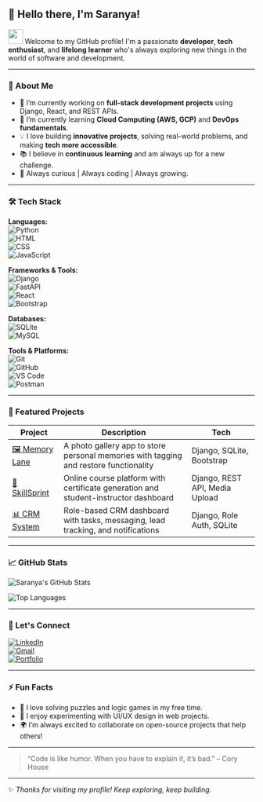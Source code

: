 ## 👋 Hello there, I'm Saranya!

<img src="https://media.giphy.com/media/hvRJCLFzcasrR4ia7z/giphy.gif" width="30px"/> Welcome to my GitHub profile! I'm a passionate **developer**, **tech enthusiast**, and **lifelong learner** who's always exploring new things in the world of software and development.

---

### 🚀 About Me
- 🔭 I’m currently working on **full-stack development projects** using Django, React, and REST APIs.
- 🌱 I’m currently learning **Cloud Computing (AWS, GCP)** and **DevOps fundamentals**.
- 💡 I love building **innovative projects**, solving real-world problems, and making **tech more accessible**.
- 📚 I believe in **continuous learning** and am always up for a new challenge.
- 🧠 Always curious | Always coding | Always growing.

---

### 🛠️ Tech Stack

**Languages:**  
![Python](https://img.shields.io/badge/Python-3776AB?style=for-the-badge&logo=python&logoColor=white)  
![HTML](https://img.shields.io/badge/HTML5-E34F26?style=for-the-badge&logo=html5&logoColor=white)  
![CSS](https://img.shields.io/badge/CSS3-1572B6?style=for-the-badge&logo=css3&logoColor=white)  
![JavaScript](https://img.shields.io/badge/JavaScript-F7DF1E?style=for-the-badge&logo=javascript&logoColor=black)

**Frameworks & Tools:**  
![Django](https://img.shields.io/badge/Django-092E20?style=for-the-badge&logo=django&logoColor=white)  
![FastAPI](https://img.shields.io/badge/FastAPI-005571?style=for-the-badge&logo=fastapi)  
![React](https://img.shields.io/badge/React-20232A?style=for-the-badge&logo=react&logoColor=61DAFB)  
![Bootstrap](https://img.shields.io/badge/Bootstrap-563D7C?style=for-the-badge&logo=bootstrap&logoColor=white)

**Databases:**  
![SQLite](https://img.shields.io/badge/SQLite-07405E?style=for-the-badge&logo=sqlite&logoColor=white)  
![MySQL](https://img.shields.io/badge/MySQL-005C84?style=for-the-badge&logo=mysql&logoColor=white)

**Tools & Platforms:**  
![Git](https://img.shields.io/badge/Git-F05032?style=for-the-badge&logo=git&logoColor=white)  
![GitHub](https://img.shields.io/badge/GitHub-181717?style=for-the-badge&logo=github)  
![VS Code](https://img.shields.io/badge/VSCode-007ACC?style=for-the-badge&logo=visual-studio-code)  
![Postman](https://img.shields.io/badge/Postman-FF6C37?style=for-the-badge&logo=postman&logoColor=white)

---

### 🌟 Featured Projects

| Project | Description | Tech |
|--------|-------------|------|
| [🖼️ Memory Lane](https://github.com/username/memory-lane) | A photo gallery app to store personal memories with tagging and restore functionality | Django, SQLite, Bootstrap |
| [💼 SkillSprint](https://github.com/username/skillsprint) | Online course platform with certificate generation and student-instructor dashboard | Django, REST API, Media Upload |
| [📊 CRM System](https://github.com/username/crm-django) | Role-based CRM dashboard with tasks, messaging, lead tracking, and notifications | Django, Role Auth, SQLite |

---

### 📈 GitHub Stats

![Saranya's GitHub Stats](https://github-readme-stats.vercel.app/api?username=SaranyaC23&show_icons=true&theme=radical&hide=prs)

![Top Languages](https://github-readme-stats.vercel.app/api/top-langs/?username=SaranyaC23&layout=compact&theme=radical)

---

### 💬 Let's Connect

[![LinkedIn](https://img.shields.io/badge/Saranya-0077B5?style=for-the-badge&logo=linkedin&logoColor=white)](https://linkedin.com/in/saranya-your-id)  
[![Gmail](https://img.shields.io/badge/Email-saranya@example.com-D14836?style=for-the-badge&logo=gmail&logoColor=white)](mailto:saranya@example.com)  
[![Portfolio](https://img.shields.io/badge/Portfolio-Visit-blue?style=for-the-badge&logo=githubpages&logoColor=white)](https://your-portfolio-link.com)

---

### ⚡ Fun Facts

- 🧩 I love solving puzzles and logic games in my free time.
- 🎨 I enjoy experimenting with UI/UX design in web projects.
- 🌍 I’m always excited to collaborate on open-source projects that help others!

---

> “Code is like humor. When you have to explain it, it’s bad.” – Cory House

---

✨ _Thanks for visiting my profile! Keep exploring, keep building._  
